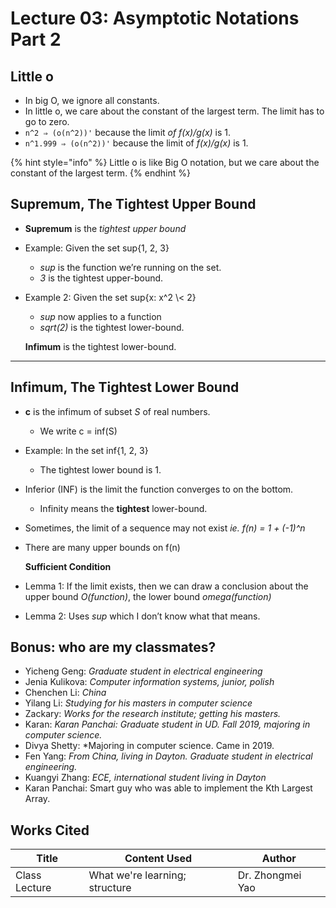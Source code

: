 # Lecture 03: Asymptotic Notations Part 2

## Little o

* In big O, we ignore all constants.
* In little o, we care about the constant of the largest term. The limit has to go to zero.
* `n^2 ⇒ (o(n^2))'` because the limit _of f(x)/g(x)_ is 1.
* `n^1.999 ⇒ (o(n^2))'` because the limit of _f(x)/g(x)_ is 1.

{% hint style="info" %}
Little o is like Big O notation, but we care about the constant of the largest term.
{% endhint %}

## Supremum, The Tightest Upper Bound

* **Supremum** is the _tightest upper bound_
* Example: Given the set sup{1, 2, 3}
  * _sup_ is the function we’re running on the set.
  * _3_ is the tightest upper-bound.
*   Example 2: Given the set sup{x: x^2 \\< 2}

    * _sup_ now applies to a function
    * _sqrt(2)_ is the tightest lower-bound.

    **Infimum** is the tightest lower-bound.

***

## **Infimum, The Tightest Lower Bound**

* **c** is the infimum of subset _S_ of real numbers.
  * We write c = inf(S)
* Example: In the set inf{1, 2, 3}
  * The tightest lower bound is 1.
* Inferior (INF) is the limit the function converges to on the bottom.
  * Infinity means the **tightest** lower-bound.
* Sometimes, the limit of a sequence may not exist _ie. f(n) = 1 + (-1)^n_
*   There are many upper bounds on f(n)

    **Sufficient Condition**
* Lemma 1: If the limit exists, then we can draw a conclusion about the upper bound _O(function)_, the lower bound _omega(function)_
* Lemma 2: Uses _sup_ which I don’t know what that means.

## Bonus: who are my classmates?

* Yicheng Geng: _Graduate student in electrical engineering_
* Jenia Kulikova: _Computer information systems, junior, polish_
* Chenchen Li: _China_
* Yilang Li: _Studying for his masters in computer science_
* Zackary: _Works for the research institute; getting his masters._
* Karan: _Karan Panchai: Graduate student in UD. Fall 2019, majoring in computer science._
* Divya Shetty: \*Majoring in computer science. Came in 2019.
* Fen Yang: _From China, living in Dayton. Graduate student in electrical engineering._
* Kuangyi Zhang: _ECE, international student living in Dayton_
* Karan Panchai: Smart guy who was able to implement the Kth Largest Array.

## Works Cited

| Title         | Content Used                   | Author           |
| ------------- | ------------------------------ | ---------------- |
| Class Lecture | What we're learning; structure | Dr. Zhongmei Yao |
